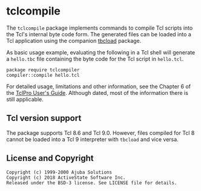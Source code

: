
# tclcompile

The `tclcompile` package implements commands to compile Tcl scripts into the
Tcl's internal byte code form. The generated files can be loaded into a Tcl
application using the companion
[tbcload](https://github.com/tcltk-depot/tbcload) package.

As basic usage example, evaluating the following in a Tcl shell
will generate a `hello.tbc` file containing the byte code for the
Tcl script in `hello.tcl`.

```
package require tclcompiler
compiler::compile hello.tcl
```

For detailed usage, limitations and other information, see the Chapter 6 of the
[TclPro User's Guide](https://www.tcl-lang.org/software/tclpro/doc/TclProUsersGuide14.pdf).
Although dated, most of the information there is still applicable.

## Tcl version support

The package supports Tcl 8.6 and Tcl 9.0. However, files compiled for Tcl 8
cannot be loaded into a Tcl 9 interpreter with `tbcload` and vice versa.

## License and Copyright

```
Copyright (c) 1999-2000 Ajuba Solutions
Copyright (c) 2018 ActiveState Software Inc.
Released under the BSD-3 license. See LICENSE file for details.
```
